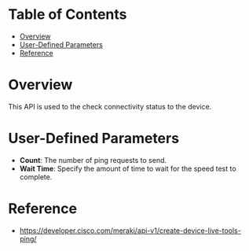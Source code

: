 # Table of Contents
- [Overview](#overview)
- [User-Defined Parameters](#user-defined-parameters)
- [Reference](#reference)

# Overview <a name="overview"></a>
This API is used to the check connectivity status to the device.


# User-Defined Parameters <a name="user-defined-parameters"></a>
* <b>Count</b>: The number of ping requests to send.
* <b>Wait Time</b>: Specify the amount of time to wait for the speed test to complete.

# Reference <a name="reference"></a>
* https://developer.cisco.com/meraki/api-v1/create-device-live-tools-ping/